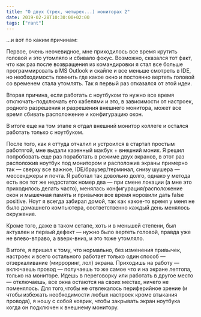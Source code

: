 ```yaml
---
title: "О двух (трех, четырех...) мониторах 2"
date: 2019-02-28T10:30:00+02:00
tags: ["rant"]
---
```


...и вот по каким причинам:

Первое, очень неочевидное, мне приходилось все время крутить головой и это утомляло и сбивало фокус. Возможно, сказался тот факт, что как раз после возвращения из командировки я стал все больше программировать в MS Outlook и скайпе и все меньше смотреть в IDE, но необходимость помнить где какое окно и постоянно вертеть головой со временем стала утомлять. Так я первый раз отказался от этой идеи. 

Вторая причина, если работать с ноутбуком то нужно все время отключать-подключать его кабелями и это, в зависимости от настроек, родного разрешения и разрешения внешнего монитора, может все время сбивать расположение и конфигурацию окон. 

В итоге еще на том этапе я отдал внешний монитор коллеге и остался работать только с ноутбуком.

После того, как я оттуда отчалил и устроился в стартап простым работягой, мне выдали казенный макбук + внешний моник. Я решил попробовать еще раз поработать в режиме двух экранов, в этот раз расположив ноутбук под монитором и расположив экраны примерно так — сверху все важное, IDE/браузер/терминал, снизу шушера — мессенджеры и почта. Я работал так довольно долго, однако у метода есть все тот же недостаток номер два — при смене локации (а мне это приходилось делать часто), менялась конфигурация/расположение окон и мышечная память и привычки все время норовили дать false positive. Ноут я всегда забирал домой, так как какое-то время у меня не было домашнего компьютера, соответственно каждый день менялось окружение.

Кроме того, даже в таком сетапе, хоть и в меньшей степени, был актуален и первый дефект — нужно было вертеть головой, правда уже не влево-вправо, а вверх-вниз, и это тоже утомляло. 

В итоге, я пришел к тому, что нормально, без изменения привычек, настроек и всего остального работает только один способ — отзеркаливание (мирроринг, лол) экрана. Приходишь на работу — включаешь провод — получаешь то же самое что и на экране лептопа, только на мониторе. Идешь в переговорку или работать в другое место — отключаешь, все окна остаются на своих местах, ничего не поменялось. Для того,чтобы не отвлекалось периферийное зрение (и чтобы избежать необходимости любых настроек кроме втыкания провода), я ношу с собой коврик, чтобы закрывать экран ноутбука когда он подключен к внешнему монитору.